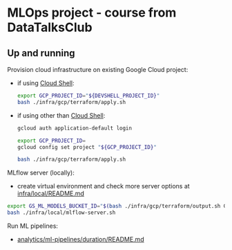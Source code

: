 # MLOps project - course from DataTalksClub


## Up and running

Provision cloud infrastructure on existing Google Cloud project:
- if using [Cloud Shell](https://console.cloud.google.com/?cloudshell=true):
    ```bash
    export GCP_PROJECT_ID="${DEVSHELL_PROJECT_ID}"
    bash ./infra/gcp/terraform/apply.sh
    ```
- if using other than [Cloud Shell](https://console.cloud.google.com/?cloudshell=true):
    ```bash
    gcloud auth application-default login

    export GCP_PROJECT_ID=
    gcloud config set project "${GCP_PROJECT_ID}"

    bash ./infra/gcp/terraform/apply.sh
    ```

MLflow server (locally):
- create virtual environment and check more server options at [infra/local/README.md](infra/local/README.md)
```bash
export GS_ML_MODELS_BUCKET_ID="$(bash ./infra/gcp/terraform/output.sh GS_ML_MODELS_BUCKET_ID)"
bash ./infra/local/mlflow-server.sh
```

Run ML pipelines:
- [analytics/ml-pipelines/duration/README.md](./analytics/ml-pipelines/duration/README.md)
